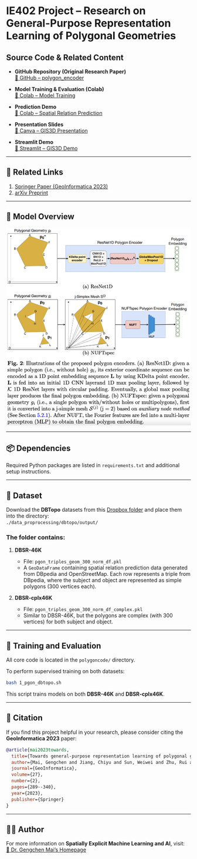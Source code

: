 # IE402 Project – Research on General-Purpose Representation Learning of Polygonal Geometries

## Source Code & Related Content

- **GitHub Repository (Original Research Paper)**  
  [🔗 GitHub – polygon_encoder](https://github.com/gengchenmai/polygon_encoder)

- **Model Training & Evaluation (Colab)**  
  [🔗 Colab – Model Training](https://colab.research.google.com/drive/1lTanYey5ZxqTCpBBdljNicaBrRVLjukw?usp=sharing)

- **Prediction Demo**  
  [🔗 Colab – Spatial Relation Prediction](https://colab.research.google.com/drive/1j9fGgpyP7h1zjPXYtubU2kLxvBwt8esd?usp=sharing)

- **Presentation Slides**  
  [🎤 Canva – GIS3D Presentation](https://www.canva.com/design/DAGZ7VVZdps/rjEIxWjiSedOkJWqkj8PfQ/edit)

- **Streamlit Demo**  
  [🔗 Streamlit – GIS3D Demo](https://drive.google.com/file/d/1LVCVglIr1SnxvLbCCbzM4_GEEOswx-sZ/view?usp=sharing)

---

## 📄 Related Links

1. [Springer Paper (GeoInformatica 2023)](https://link.springer.com/article/10.1007/s10707-022-00481-2)  
2. [arXiv Preprint](https://arxiv.org/abs/2209.15458)

---

## 🧠 Model Overview

<p align="center">
  <img src="image/model.png" alt="Model Architecture" width="1000" />
</p>

---

## 📦 Dependencies

Required Python packages are listed in `requirements.txt` and additional setup instructions.

---

## 📂 Dataset

Download the **DBTopo** datasets from this [Dropbox folder](https://www.dropbox.com/scl/fo/ubokquibjibxqb71lduto/h?rlkey=gnex7g3gx51g06gmd1v1um9u1&dl=0) and place them into the directory:  
`./data_proprocessing/dbtopo/output/`

### The folder contains:

1. **DBSR-46K**  
   - File: `pgon_triples_geom_300_norm_df.pkl`  
   - A `GeoDataFrame` containing spatial relation prediction data generated from DBpedia and OpenStreetMap. Each row represents a triple from DBpedia, where the subject and object are represented as simple polygons (300 vertices each).

2. **DBSR-cplx46K**  
   - File: `pgon_triples_geom_300_norm_df_complex.pkl`  
   - Similar to DBSR-46K, but the polygons are complex (with 300 vertices) for both subject and object.

---

## 🚀 Training and Evaluation

All core code is located in the `polygoncode/` directory.

To perform supervised training on both datasets:

```bash
bash 1_pgon_dbtopo.sh
```

This script trains models on both **DBSR-46K** and **DBSR-cplx46K**.

---

## 📝 Citation

If you find this project helpful in your research, please consider citing the **GeoInformatica 2023** paper:

```bibtex
@article{mai2023towards,
  title={Towards general-purpose representation learning of polygonal geometries},
  author={Mai, Gengchen and Jiang, Chiyu and Sun, Weiwei and Zhu, Rui and Xuan, Yao and Cai, Ling and Janowicz, Krzysztof and Ermon, Stefano and Lao, Ni},
  journal={GeoInformatica},
  volume={27},
  number={2},
  pages={289--340},
  year={2023},
  publisher={Springer}
}
```

---

## 👨‍🏫 Author

For more information on **Spatially Explicit Machine Learning and AI**, visit:  
[🔗 Dr. Gengchen Mai’s Homepage](https://gengchenmai.github.io/)
